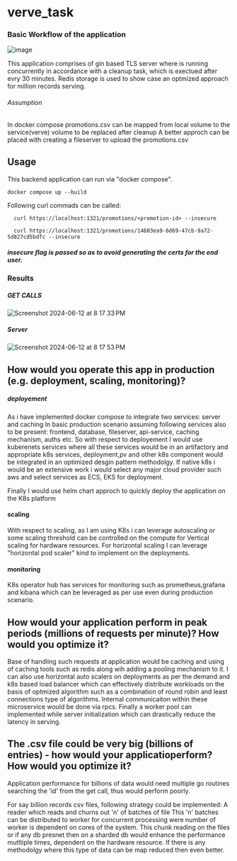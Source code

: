 # verve_task
### Basic Workflow of the application

![image](https://github.com/ParasHarnagle/verve_task/assets/117824030/9a58392e-35b4-49a2-bc17-e01ec9221a77)

This application comprises of gin based TLS server where is running concurrently in accordance with a cleanup task,
which is exectued after evry 30 minutes.
Redis storage is used to show case  an optmized approach for million records serving.
###### Assumption
In docker compose promotions.csv can be mapped from local volume to the service(verve) volume to be replaced after cleanup
A better approch can be placed with creating a fileserver to upload the promotions.csv
## Usage
This backend application can run via "docker compose".

```
docker compose up --build

```
Following curl commads can be called:
```
  curl https://localhost:1321/promotions/<promotion-id> --insecure
  
  curl https://localhost:1321/promotions/14603ea9-6d69-47cb-9a72-5d827cd5bdfc --insecure
```
##### insecure flag is passed so as to avoid generating the certs for the end user.


### Results
##### GET CALLS

![Screenshot 2024-06-12 at 8 17 33 PM](https://github.com/ParasHarnagle/verve_task/assets/117824030/f19d9588-b5be-4a93-b4c0-f798014600a7)
##### Server 
![Screenshot 2024-06-12 at 8 17 53 PM](https://github.com/ParasHarnagle/verve_task/assets/117824030/96898e01-5bd0-454d-b022-0ab5f243f174)

## How would you operate this app in production (e.g. deployment, scaling, monitoring)?
##### deployement
As i have implemented docker compose to integrate two services: server and caching
In basic production scenario assuming following services also to be present: frontend, database, fileserver, api-service, caching mechanism, auths etc.
So with respect to deployement I would use kuberenets services where all these services would be in an artifactory and appropriate k8s services, deployment,pv and other
k8s component would be integrated in an optimized desgin pattern methodolgy.
If native k8s i would be an extensive work i would select any major cloud provider such aws and select services as ECS, EKS for deployment.

Finally I would use helm chart approch to quickly deploy the application on the K8s platform
#### scaling
With respect to scaling, as I am using K8s i can leverage autoscaling or some scaling threshold can be controlled on the compute for Vertical scaling for hardware resources.
For horizontal scaling I can leverage "horizontal pod scaler" kind to implement on the deployments.

#### monitoring
K8s operator hub has services for monitoring such as prometheus,grafana and kibana which can be leveraged as per use even during production scenario.

## How would your application perform in peak periods (millions of requests per minute)? How would you optimize it?

Base of handling such requests at application would be caching and using of caching tools such as redis along wih adding a pooling mechanism to it.
I can also use horizontal auto scalers on deployments as per the demand and k8s based load balancer which can effectively distribute workloads on the basis of optmized algorithm such as a combination
of round robin and least connections type of algorithms.
Internal communicaiton within these microservice would be done via rpcs.
Finally a worker pool can implemented while server initialization which can drastically reduce the latency in serving.

## The .csv file could be very big (billions of entries) - how would your applicatioperform? How would you optimize it?
Application performance for billions of data would need multiple go routines searching the 'id' from the get call, thus would perform poorly.

For say billion records csv files, following strategy could be implemented:
A reader which reads and churns out 'n' of batches of file
This 'n' batches can be distributed to worker for concurrent processing were number of worker is dependent on cores of the system.
This chunk reading on the files or if any db presnet then on a sharded db would enhance the performance mutltiple times, dependent on the hardware resource.
If there is any methodolgy where this type of data can be map reduced then even better.



